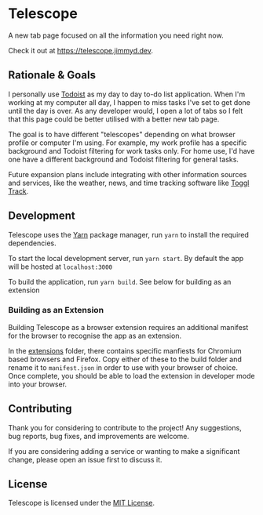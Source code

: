 # Telescope

A new tab page focused on all the information you need right now.

Check it out at <https://telescope.jimmyd.dev>.

## Rationale & Goals

I personally use [Todoist](https://todoist.com/) as my day to day to-do list application. When I'm working at my computer all day, I happen to miss tasks I've set to get done until the day is over. As any developer would, I open a lot of tabs so I felt that this page could be better utilised with a better new tab page.

The goal is to have different "telescopes" depending on what browser profile or computer I'm using. For example, my work profile has a specific background and Todoist filtering for work tasks only. For home use, I'd have one have a different background and Todoist filtering for general tasks.

Future expansion plans include integrating with other information sources and services, like the weather, news, and time tracking software like [Toggl Track](https://toggl.com/track/).

## Development

Telescope uses the [Yarn](https://yarnpkg.com/) package manager, run `yarn` to install the required dependencies.

To start the local development server, run `yarn start`. By default the app will be hosted at `localhost:3000`

To build the application, run `yarn build`. See below for building as an extension

### Building as an Extension

Building Telescope as a browser extension requires an additional manifest for the browser to recognise the app as an extension. 

In the [extensions](/extensions) folder, there contains specific manfiests for Chromium based browsers and Firefox. Copy either of these to the build folder and rename it to `manifest.json` in order to use with your browser of choice. Once complete, you should be able to load the extension in developer mode into your browser.

## Contributing

Thank you for considering to contribute to the project! Any suggestions, bug reports, bug fixes, and improvements are welcome.

If you are considering adding a service or wanting to make a significant change, please open an issue first to discuss it.

## License

Telescope is licensed under the [MIT License](LICENSE.txt).
